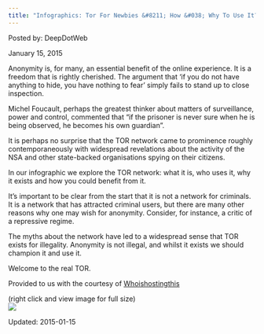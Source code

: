 ```yaml
---
title: "Infographics: Tor For Newbies &#8211; How &#038; Why To Use It?"
---
```


Posted by: DeepDotWeb 

<span>January 15, 2015</span>
    


<p>Anonymity is, for many, an essential benefit of the online experience. It is a freedom that is rightly cherished. The argument that ‘if you do not have anything to hide, you have nothing to fear’ simply fails to stand up to close inspection.</p>
<p>Michel Foucault, perhaps the greatest thinker about matters of surveillance, power and control, commented that “if the prisoner is never sure when he is being observed, he becomes his own guardian”.</p>
<p>It is perhaps no surprise that the TOR network came to prominence roughly contemporaneously with widespread revelations about the activity of the NSA and other state-backed organisations spying on their citizens.</p>
<p>In our infographic we explore the TOR network: what it is, who uses it, why it exists and how you could benefit from it.</p>
<p>It’s important to be clear from the start that it is not a network for criminals. It is a network that has attracted criminal users, but there are many other reasons why one may wish for anonymity. Consider, for instance, a critic of a repressive regime.</p>
<p>The myths about the network have led to a widespread sense that TOR exists for illegality. Anonymity is not illegal, and whilst it exists we should champion it and use it.</p>
<p>Welcome to the real TOR.</p>
<p>Provided to us with the courtesy of <a href="http://www.whoishostingthis.com/blog/2014/11/13/tor-for-newbies/" target="_blank" rel="nofollow">Whoishostingthis</a></p>
<p>(right click and view image for full size)<br />


<img src="https://gir.pub/deepdotweb/imgs/2015/01/torfornewbiesDeepDotWeb.jpg">


Updated: 2015-01-15

